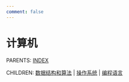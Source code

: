 ```yaml
---
comment: false
---
```


# 计算机

PARENTS: [INDEX](/gknows/wiki)

CHILDREN: [数据结构和算法](/gknows/数据结构和算法) | [操作系统](/gknows/操作系统) | [编程语言](/gknows/编程语言)
